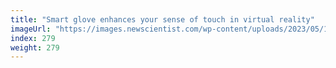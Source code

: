 ```yaml
---
title: "Smart glove enhances your sense of touch in virtual reality"
imageUrl: "https://images.newscientist.com/wp-content/uploads/2023/05/10110620/SEI_153779674.jpg?width=788"
index: 279
weight: 279
---
```

